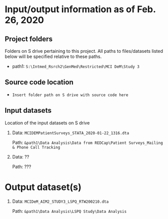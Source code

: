 # Input/output information as of Feb. 26, 2020

## Project folders

Folders on S drive pertaining to this project. All paths to files/datasets listed
below will be specified relative to these paths.

* path1: `S:\Intmed_Rsrch2\GenMed\Restricted\MCI DeM\Study 3`

## Source code location

* `Insert folder path on S drive with source code here`
 

## Input datasets

Location of the input datasets on S drive


1. Data: `MCIDEMPatientSurveys_STATA_2020-01-22_1316.dta`
   
   Path: `&path1\Data Analysis\Data from REDCap\Patient Surveys_Mailing & Phone Call Tracking`

2. Data: ??

   Path: ???
   
# Output dataset(s)

1. Data: `MCIDeM_AIM2_STUDY3_LSPQ_RTW200210.dta`

   Path: `&path1\Data Analysis\LSPQ Study\Data Analysis`
   
